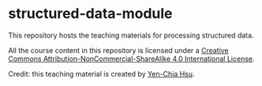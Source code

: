 # structured-data-module

This repository hosts the teaching materials for processing structured data.

All the course content in this repository is licensed under a [Creative Commons Attribution-NonCommercial-ShareAlike 4.0 International License](http://creativecommons.org/licenses/by-nc-sa/4.0/).

Credit: this teaching material is created by [Yen-Chia Hsu](https://github.com/yenchiah).
